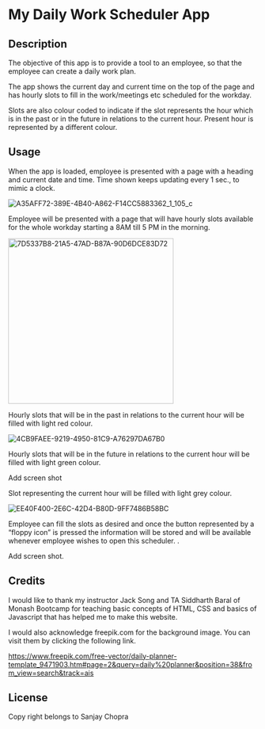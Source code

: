 # My Daily Work Scheduler App


## Description

The objective of this app is to provide a tool to an employee, so that the employee can create a daily work plan.

The app shows the current day and current time on the top of the page and has hourly slots to fill in the work/meetings etc scheduled for the workday.

Slots are also colour coded to indicate if the slot represents the hour which is in the past or in the future in relations to the current hour. Present hour is represented by a different colour.



## Usage

When the app is loaded, employee is presented with a page with a heading and current date and time. Time shown keeps updating every 1 sec., to mimic a clock.

![A35AFF72-389E-4B40-A862-F14CC5883362_1_105_c](https://user-images.githubusercontent.com/105487471/227089602-cf7ec09d-b1b3-431a-9076-0f6332fb0904.jpeg)

Employee will be presented with a page that will have hourly slots available for the whole workday starting a 8AM till 5 PM in the morning.

<img width="334" alt="7D5337B8-21A5-47AD-B87A-90D6DCE83D72" src="https://user-images.githubusercontent.com/105487471/227089744-60dfafe5-d238-429a-9ef9-0b6136786735.png">


Hourly slots that will be in the past in relations to the current hour will be filled with light red colour.

![4CB9FAEE-9219-4950-81C9-A76297DA67B0](https://user-images.githubusercontent.com/105487471/227090480-ccb55474-141b-4399-ae1e-a302139e8459.jpeg)

Hourly slots that will be in the future in relations to the current hour will be filled with light green colour.

Add screen shot

Slot representing the current hour will be filled with light grey colour.

![EE40F400-2E6C-42D4-B80D-9FF7486B58BC](https://user-images.githubusercontent.com/105487471/227091092-edb53411-f8fd-41a0-bbaf-8ef3d48f8355.jpeg)

Employee can fill the slots as desired and once the button represented by a “floppy icon” is pressed the information will be stored and will be available whenever employee wishes to open this scheduler.
. 

Add screen shot.


## Credits

I would like to thank my instructor Jack Song  and TA Siddharth Baral of Monash Bootcamp for teaching basic concepts of HTML, CSS  and basics of Javascript that has helped me to make this website.

I would also acknowledge freepik.com for the background image. You can visit them by clicking the following link.

https://www.freepik.com/free-vector/daily-planner-template_9471903.htm#page=2&query=daily%20planner&position=38&from_view=search&track=ais


## License

Copy right belongs to Sanjay Chopra
